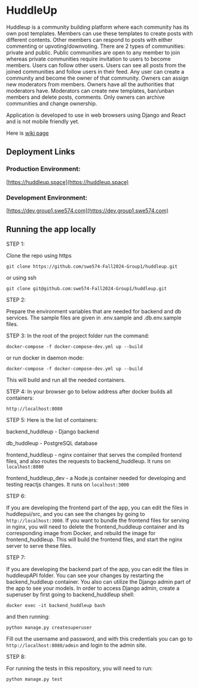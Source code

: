 # HuddleUp 

Huddleup is a community building platform where each community has its own post templates. Members can use these templates to create posts with different contents. Other members can respond to posts with either commenting or upvoting/downvoting. There are 2 types of communities: private and public. Public communities are open to any member to join whereas private communities require invitation to users to become members. Users can follow other users.  Users can see all posts from the joined communities and follow users in their feed. Any user can create a community and become the owner of that community. Owners can assign new moderators from members. Owners have all the authorities that moderators have.  Moderators can create new templates, ban/unban members and delete posts, comments. Only owners can archive communities and change ownership. 

Application is developed to use in web browsers using Django and React and is not mobile friendly yet.   

Here is [wiki page](https://github.com/swe574-Fall2024-Group1/huddleup/wiki)

## Deployment Links
### Production Environment:
[https://huddleup.space](https://huddleup.space)
### Development Environment:
[https://dev.group1.swe574.com](https://dev.group1.swe574.com)


## Running the app locally

STEP 1:

Clone the repo using https

`git clone https://github.com/swe574-Fall2024-Group1/huddleup.git`


or using ssh

`git clone git@github.com:swe574-Fall2024-Group1/huddleup.git`

STEP 2:

Prepare the environment variables that are needed for backend and db services. The sample
files are given in .env.sample and .db.env.sample files.

STEP 3:
In the root of the project folder run the command:

`docker-compose -f docker-compose-dev.yml up --build`

or run docker in daemon mode:

`docker-compose -f docker-compose-dev.yml up --build`

This will build and run all the needed containers.

STEP 4:
In your browser go to below address after docker builds all containers:

`http://localhost:8080`

STEP 5: Here is the list of containers:

backend_huddleup - Django backend

db_huddleup - PostgreSQL database

frontend_huddleup - nginx container that serves the compiled frontend files, and also routes the requests to backend_huddleup. It runs on `localhost:8080`

frontend_huddleup_dev - a Node.js container needed for developing and testing reactjs changes. It runs on `localhost:3000`

STEP 6:

If you are developing the frontend part of the app, you can edit the files in huddlepui/src, and you can 
see the changes by going to `http://localhost:3000`. If you want to bundle the frontend files for serving in nginx, you will need to delete the 
frontend_huddleup container and its corresponding image from Docker, and rebuild the image for frontend_huddleup. This will 
build the frontend files, and start the nginx server to serve these files.

STEP 7:

If you are developing the backend part of the app, you can edit the files in huddleupAPI folder. You can see your changes by restarting
the backend_huddleup container. You also can utilize the Django admin part of the app to see your models. In order to access Django admin,
 create a superuser by first going to backend_huddleup shell:

`docker exec -it backend_huddleup bash`

and then running:

`python manage.py createsuperuser`

Fill out the username and password, and with this credentials you can go to `http://localhost:8080/admin` and login to the admin site.

STEP 8:

For running the tests in this repository, you will need to run:

`python manage.py test`
